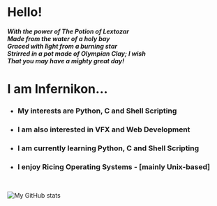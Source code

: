 <h1>Hello!</h1>                                                  
<b><i>With the power of The Potion of Lextozar</i><br>       
<i>Made from the water of a holy bay</i><br>                
<i>Graced with light from a burning star</i><br>
<i>Strirred in a pot made of Olympian Clay; I wish</i><br>
<i>That you may have a mighty great day!</i><br></b>      

<h1>I am Infernikon...</h1>
<ul style='circle'>
<li><h3>My interests are Python, C and Shell Scripting</h3></li>
<li><h3>I am also interested in VFX and Web Development</h3></li>
<li><h3>I am currently learning Python, C and Shell Scripting</h3></li>
<li><h3>I enjoy Ricing Operating Systems - [mainly Unix-based]</h3></li>
</ul> 

<br>

![My GitHub stats](https://github-readme-stats.vercel.app/api?username=A26-Projects&show_icons=true&theme=radical&bg_color=1e1e2e&text_color=cdd6f4&icon_color=cba6f7&title_color=94e2d5)


